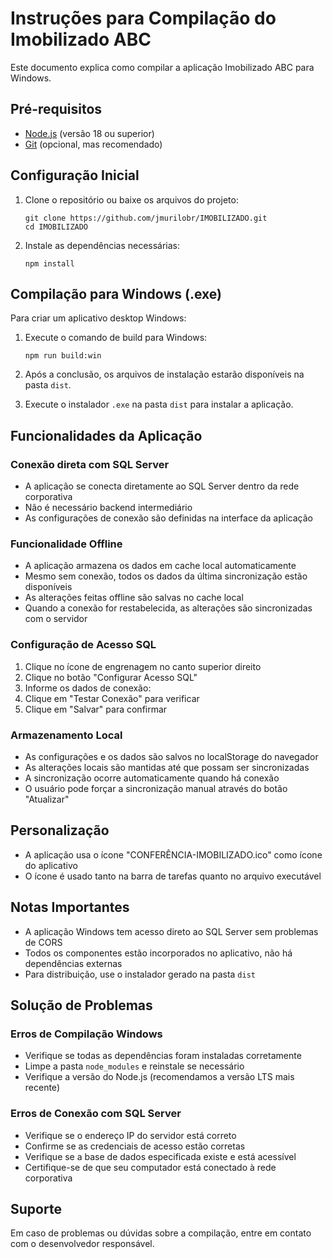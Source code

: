 # Instruções para Compilação do Imobilizado ABC

Este documento explica como compilar a aplicação Imobilizado ABC para Windows.

## Pré-requisitos

- [Node.js](https://nodejs.org/) (versão 18 ou superior)
- [Git](https://git-scm.com/) (opcional, mas recomendado)

## Configuração Inicial

1. Clone o repositório ou baixe os arquivos do projeto:
   ```
   git clone https://github.com/jmurilobr/IMOBILIZADO.git
   cd IMOBILIZADO
   ```

2. Instale as dependências necessárias:
   ```
   npm install
   ```

## Compilação para Windows (.exe)

Para criar um aplicativo desktop Windows:

1. Execute o comando de build para Windows:
   ```
   npm run build:win
   ```

2. Após a conclusão, os arquivos de instalação estarão disponíveis na pasta `dist`.

3. Execute o instalador `.exe` na pasta `dist` para instalar a aplicação.

## Funcionalidades da Aplicação

### Conexão direta com SQL Server

- A aplicação se conecta diretamente ao SQL Server dentro da rede corporativa
- Não é necessário backend intermediário
- As configurações de conexão são definidas na interface da aplicação

### Funcionalidade Offline

- A aplicação armazena os dados em cache local automaticamente
- Mesmo sem conexão, todos os dados da última sincronização estão disponíveis
- As alterações feitas offline são salvas no cache local
- Quando a conexão for restabelecida, as alterações são sincronizadas com o servidor

### Configuração de Acesso SQL

1. Clique no ícone de engrenagem no canto superior direito
2. Clique no botão "Configurar Acesso SQL"
3. Informe os dados de conexão:
4. Clique em "Testar Conexão" para verificar
5. Clique em "Salvar" para confirmar

### Armazenamento Local

- As configurações e os dados são salvos no localStorage do navegador
- As alterações locais são mantidas até que possam ser sincronizadas
- A sincronização ocorre automaticamente quando há conexão
- O usuário pode forçar a sincronização manual através do botão "Atualizar"

## Personalização

- A aplicação usa o ícone "CONFERÊNCIA-IMOBILIZADO.ico" como ícone do aplicativo
- O ícone é usado tanto na barra de tarefas quanto no arquivo executável

## Notas Importantes

- A aplicação Windows tem acesso direto ao SQL Server sem problemas de CORS
- Todos os componentes estão incorporados no aplicativo, não há dependências externas
- Para distribuição, use o instalador gerado na pasta `dist`

## Solução de Problemas

### Erros de Compilação Windows
- Verifique se todas as dependências foram instaladas corretamente
- Limpe a pasta `node_modules` e reinstale se necessário
- Verifique a versão do Node.js (recomendamos a versão LTS mais recente)

### Erros de Conexão com SQL Server
- Verifique se o endereço IP do servidor está correto
- Confirme se as credenciais de acesso estão corretas
- Verifique se a base de dados especificada existe e está acessível
- Certifique-se de que seu computador está conectado à rede corporativa

## Suporte

Em caso de problemas ou dúvidas sobre a compilação, entre em contato com o desenvolvedor responsável. 